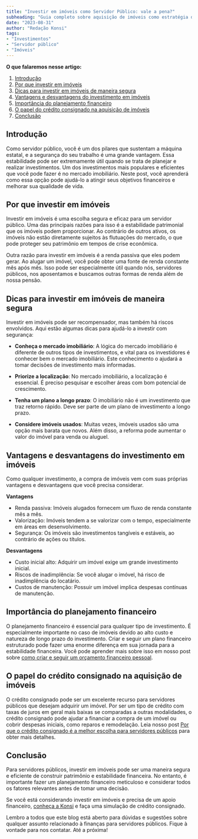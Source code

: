 ```yaml
---
title: "Investir em imóveis como Servidor Público: vale a pena?"
subheading: "Guia completo sobre aquisição de imóveis como estratégia de investimento para servidores públicos."
date: "2023-08-31"
author: "Redação Konsi"
tags:
- "Investimentos"
- "Servidor público"
- "Imóveis"
---
```


**O que falaremos nesse artigo:**

1. [Introdução](#introduction)
2. [Por que investir em imóveis](#reason-to-invest)
3. [Dicas para investir em imóveis de maneira segura](#investment-tips)
4. [Vantagens e desvantagens do investimento em imóveis](#pros-and-cons)
5. [Importância do planejamento financeiro](#financial-planning)
6. [O papel do crédito consignado na aquisição de imóveis](#consignado-role)
7. [Conclusão](#conclusion)

## Introdução  <a name="introduction"></a>

Como servidor público, você é um dos pilares que sustentam a máquina estatal, e a segurança do seu trabalho é uma grande vantagem. Essa estabilidade pode ser extremamente útil quando se trata de planejar e realizar investimentos. Um dos investimentos mais populares e eficientes que você pode fazer é no mercado imobiliário. Neste post, você aprenderá como essa opção pode ajudá-lo a atingir seus objetivos financeiros e melhorar sua qualidade de vida.

## Por que investir em imóveis  <a name="reason-to-invest"></a>

Investir em imóveis é uma escolha segura e eficaz para um servidor público. Uma das principais razões para isso é a estabilidade patrimonial que os imóveis podem proporcionar. Ao contrário de outros ativos, os imóveis não estão diretamente sujeitos às flutuações do mercado, o que pode proteger seu patrimônio em tempos de crise econômica.

Outra razão para investir em imóveis é a renda passiva que eles podem gerar. Ao alugar um imóvel, você pode obter uma fonte de renda constante mês após mês. Isso pode ser especialmente útil quando nós, servidores públicos, nos aposentamos e buscamos outras formas de renda além de nossa pensão.

## Dicas para investir em imóveis de maneira segura <a name="investment-tips"></a>

Investir em imóveis pode ser recompensador, mas também há riscos envolvidos. Aqui estão algumas dicas para ajudá-lo a investir com segurança:

- **Conheça o mercado imobiliário**: A lógica do mercado imobiliário é diferente de outros tipos de investimentos, e vital para os investidores é conhecer bem o mercado imobiliário. Este conhecimento o ajudará a tomar decisões de investimento mais informadas.

- **Priorize a localização**: No mercado imobiliário, a localização é essencial. É preciso pesquisar e escolher áreas com bom potencial de crescimento.

- **Tenha um plano a longo prazo**: O imobiliário não é um investimento que traz retorno rápido. Deve ser parte de um plano de investimento a longo prazo.

- **Considere imóveis usados**: Muitas vezes, imóveis usados são uma opção mais barata que novos. Além disso, a reforma pode aumentar o valor do imóvel para venda ou aluguel.

## Vantagens e desvantagens do investimento em imóveis  <a name="pros-and-cons"></a>

Como qualquer investimento, a compra de imóveis vem com suas próprias vantagens e desvantagens que você precisa considerar.

**Vantagens**

- Renda passiva: Imóveis alugados fornecem um fluxo de renda constante mês a mês.
- Valorização: Imóveis tendem a se valorizar com o tempo, especialmente em áreas em desenvolvimento.
- Segurança: Os imóveis são investimentos tangíveis e estáveis, ao contrário de ações ou títulos.

**Desvantagens**

- Custo inicial alto: Adquirir um imóvel exige um grande investimento inicial.
- Riscos de inadimplência: Se você alugar o imóvel, há risco de inadimplência do locatário.
- Custos de manutenção: Possuir um imóvel implica despesas contínuas de manutenção.

## Importância do planejamento financeiro  <a name="financial-planning"></a>

O planejamento financeiro é essencial para qualquer tipo de investimento. É especialmente importante no caso de imóveis devido ao alto custo e natureza de longo prazo do investimento. Criar e seguir um plano financeiro estruturado pode fazer uma enorme diferença em sua jornada para a estabilidade financeira. Você pode aprender mais sobre isso em nosso post sobre [como criar e seguir um orçamento financeiro pessoal](https://konsi.com.br/postagens/como-criar-e-seguir-um-oramento-financeiro-pessoal-para-servidores-pblicos).

## O papel do crédito consignado na aquisição de imóveis  <a name="consignado-role"></a>

O crédito consignado pode ser um excelente recurso para servidores públicos que desejam adquirir um imóvel. Por ser um tipo de crédito com taxas de juros em geral mais baixas se comparadas a outras modalidades, o crédito consignado pode ajudar a financiar a compra de um imóvel ou cobrir despesas iniciais, como reparos e remodelação. Leia nosso post [Por que o crédito consignado é a melhor escolha para servidores públicos](https://konsi.com.br/postagens/por-que-o-crdito-consignado-a-melhor-escolha-para-servidores-pblicos) para obter mais detalhes.

## Conclusão <a name="conclusion"></a>

Para servidores públicos, investir em imóveis pode ser uma maneira segura e eficiente de construir patrimônio e estabilidade financeira. No entanto, é importante fazer um planejamento financeiro meticuloso e considerar todos os fatores relevantes antes de tomar uma decisão.

Se você está considerando investir em imóveis e precisa de um apoio financeiro, [conheça a Konsi](https://konsi.com.br/) e faça uma simulação de crédito consignado.

Lembro a todos que este blog está aberto para dúvidas e sugestões sobre qualquer assunto relacionado à finanças para servidores públicos. Fique à vontade para nos contatar. Até a próxima!
